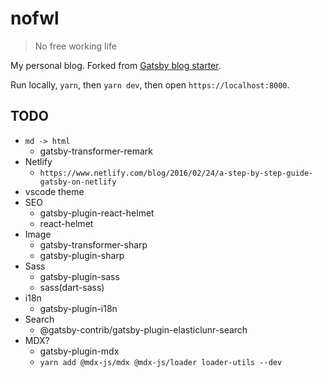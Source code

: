 # nofwl

> No free working life

My personal blog. Forked from [Gatsby blog starter](https://github.com/gatsbyjs/gatsby-starter-blog).

Run locally, `yarn`, then `yarn dev`, then open `https://localhost:8000`.

## TODO

* `md -> html`
  * gatsby-transformer-remark
* Netlify
  * `https://www.netlify.com/blog/2016/02/24/a-step-by-step-guide-gatsby-on-netlify`
* vscode theme
* SEO
  * gatsby-plugin-react-helmet
  * react-helmet
* Image
  * gatsby-transformer-sharp
  * gatsby-plugin-sharp
* Sass
  * gatsby-plugin-sass
  * sass(dart-sass)
* i18n
  * gatsby-plugin-i18n
* Search
  * @gatsby-contrib/gatsby-plugin-elasticlunr-search
* MDX?
  * gatsby-plugin-mdx
  * `yarn add @mdx-js/mdx @mdx-js/loader loader-utils --dev`
